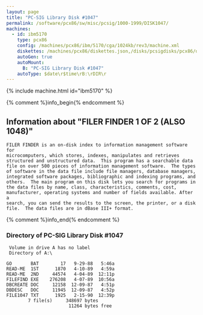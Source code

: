 ```yaml
---
layout: page
title: "PC-SIG Library Disk #1047"
permalink: /software/pcx86/sw/misc/pcsig/1000-1999/DISK1047/
machines:
  - id: ibm5170
    type: pcx86
    config: /machines/pcx86/ibm/5170/cga/1024kb/rev3/machine.xml
    diskettes: /machines/pcx86/diskettes.json,/disks/pcsigdisks/pcx86/diskettes.json
    autoGen: true
    autoMount:
      B: "PC-SIG Library Disk #1047"
    autoType: $date\r$time\rB:\rDIR\r
---
```


{% include machine.html id="ibm5170" %}

{% comment %}info_begin{% endcomment %}

## Information about "FILER FINDER 1 OF 2 (ALSO 1048)"

    FILER FINDER is an on-disk index to information management software for
    microcomputers, which stores, indexes, manipulates and retrieves
    structured and unstructured data.  This program has a searchable data
    file on over 500 pieces of information management software.  The types
    of software in the data file include file managers, database managers,
    integrated software packages, bibliographic and indexing programs, and
    others.  The main program on this disk lets you search for programs in
    the data files by name, class, characteristics, comments, cost,
    manufacturer, operating systems and number of fields available. After a
    search, you can send the results to the screen, the printer, or a disk
    file.  The data files are in dBase III+ format.
{% comment %}info_end{% endcomment %}


### Directory of PC-SIG Library Disk #1047

     Volume in drive A has no label
     Directory of A:\

    GO       BAT        17   9-29-88   5:46a
    READ-ME  1ST      1870   4-10-89   4:59a
    READ-ME  2ND     44574   4-04-89  12:11p
    FILEFIND EXE    276208   4-07-89  10:56a
    DBCREATE DOC     12158  12-09-87   4:51p
    DBDESC   DOC     11945  12-09-87   4:52p
    FILE1047 TXT      1925   2-15-90  12:39p
            7 file(s)     348697 bytes
                           11264 bytes free
